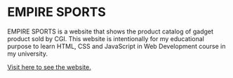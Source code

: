 # EMPIRE SPORTS

EMPIRE SPORTS is a website that shows the product catalog of gadget product sold by CGI. This website is intentionally for my educational purpose to learn HTML, CSS and JavaScript in Web Development course in my university.

[Visit here to see the website.](https://empire-sports.vercel.app)
